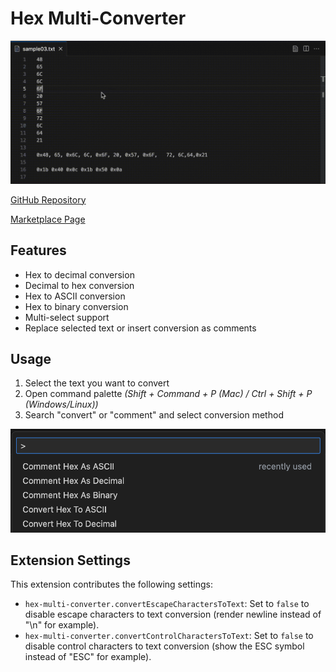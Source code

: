 # Hex Multi-Converter

![general usage screencast](screenshots/general01.gif)

[GitHub Repository](https://github.com/jesperjohansson/vscode-hex-multi-converter)

[Marketplace Page](https://marketplace.visualstudio.com/items?itemName=Jesper.vscode-hex-multi-converter)

## Features

- Hex to decimal conversion
- Decimal to hex conversion
- Hex to ASCII conversion
- Hex to binary conversion
- Multi-select support
- Replace selected text or insert conversion as comments

## Usage

1. Select the text you want to convert
2. Open command palette _(Shift + Command + P (Mac) / Ctrl + Shift + P (Windows/Linux))_
3. Search "convert" or "comment" and select conversion method

![command palette](screenshots/command-palette02.png)

## Extension Settings

This extension contributes the following settings:

- `hex-multi-converter.convertEscapeCharactersToText`: Set to `false` to disable escape characters to text conversion (render newline instead of "\n" for example).
- `hex-multi-converter.convertControlCharactersToText`: Set to `false` to disable control characters to text conversion (show the ESC symbol instead of "ESC" for example).

<!-- ## Known Issues

Calling out known issues can help limit users opening duplicate issues against your extension. -->
